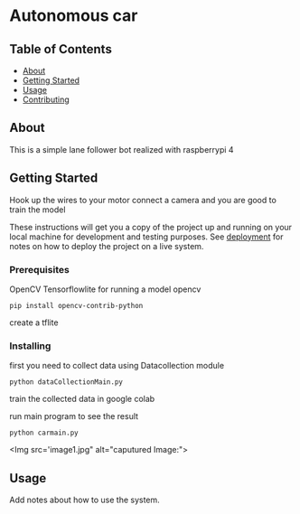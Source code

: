 # Autonomous car

## Table of Contents

- [About](#about)
- [Getting Started](#getting_started)
- [Usage](#usage)
- [Contributing](../CONTRIBUTING.md)

## About <a name = "about"></a>

This is a simple lane follower bot realized with raspberrypi 4 

## Getting Started <a name = "getting_started"></a>

Hook up the wires to your motor connect a camera and you are good to train the model


These instructions will get you a copy of the project up and running on your local machine for development and testing purposes. See [deployment](#deployment) for notes on how to deploy the project on a live system.

### Prerequisites

OpenCV 
Tensorflowlite for running a model
opencv 

```
pip install opencv-contrib-python

```

create a tflite

### Installing

first you need to collect data using Datacollection module
```
python dataCollectionMain.py
```

train the collected data in google colab



run main program to see the result

```
python carmain.py
```
<!--  -->
<!-- And repeat -->
<!--  -->
<!-- ``` -->
<!-- until finished -->
<!-- ``` -->
<Img src='image1.jpg" alt="caputured Image:">

## Usage <a name = "usage"></a>

Add notes about how to use the system.
